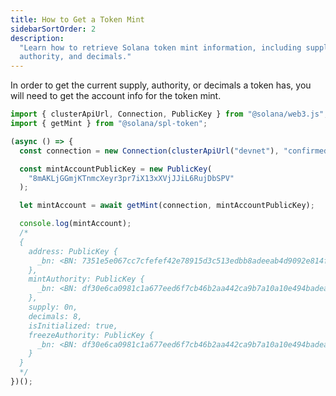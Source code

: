 ```yaml
---
title: How to Get a Token Mint
sidebarSortOrder: 2
description:
  "Learn how to retrieve Solana token mint information, including supply,
  authority, and decimals."
---
```


In order to get the current supply, authority, or decimals a token has, you will
need to get the account info for the token mint.

```typescript filename="get-mint-account.ts"
import { clusterApiUrl, Connection, PublicKey } from "@solana/web3.js";
import { getMint } from "@solana/spl-token";

(async () => {
  const connection = new Connection(clusterApiUrl("devnet"), "confirmed");

  const mintAccountPublicKey = new PublicKey(
    "8mAKLjGGmjKTnmcXeyr3pr7iX13xXVjJJiL6RujDbSPV"
  );

  let mintAccount = await getMint(connection, mintAccountPublicKey);

  console.log(mintAccount);
  /*
  {
    address: PublicKey {
      _bn: <BN: 7351e5e067cc7cfefef42e78915d3c513edbb8adeeab4d9092e814fe68c39fec>
    },
    mintAuthority: PublicKey {
      _bn: <BN: df30e6ca0981c1a677eed6f7cb46b2aa442ca9b7a10a10e494badea4b9b6944f>
    },
    supply: 0n,
    decimals: 8,
    isInitialized: true,
    freezeAuthority: PublicKey {
      _bn: <BN: df30e6ca0981c1a677eed6f7cb46b2aa442ca9b7a10a10e494badea4b9b6944f>
    }
  }
  */
})();
```
